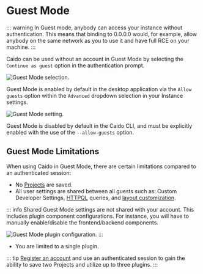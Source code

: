 # Guest Mode

::: warning
In Guest mode, anybody can access your instance without authentication. This means that binding to 0.0.0.0 would, for example, allow anybody on the same network as you to use it and have full RCE on your machine.
:::

Caido can be used without an account in Guest Mode by selecting the `Continue as guest` option in the authentication prompt.

<img alt="Guest Mode selection." src="/_images/guest_mode_selection.png" center/>

Guest Mode is enabled by default in the desktop application via the `Allow guests` option within the `Advanced` dropdown selection in your Instance settings.

<img alt="Guest Mode setting." src="/_images/guest_mode_setting.png" center/>

Guest Mode is disabled by default in the Caido CLI, and must be explicitly enabled with the use of the `--allow-guests` option.

## Guest Mode Limitations

When using Caido in Guest Mode, there are certain limitations compared to an authenticated session:

- No [Projects](/guides/projects.md) are saved.
- All user settings are shared between all guests such as: Custom Developer Settings, [HTTPQL](/reference/httpql.md) queries, and [layout customization](/concepts/essentials/layout.md).

::: info
Shared Guest Mode settings are not shared with your account. This includes plugin component configurations. For instance, you will have to manually enable/disable the frontend/backend components.

<img alt="Guest Mode plugin configuration." src="/_images/plugin_component_config.png" center/>
:::

- You are limited to a single plugin.

::: tip
[Register an account](https://dashboard.caido.io/signup) and use an authenticated session to gain the ability to save two Projects and utilize up to three plugins.
:::

